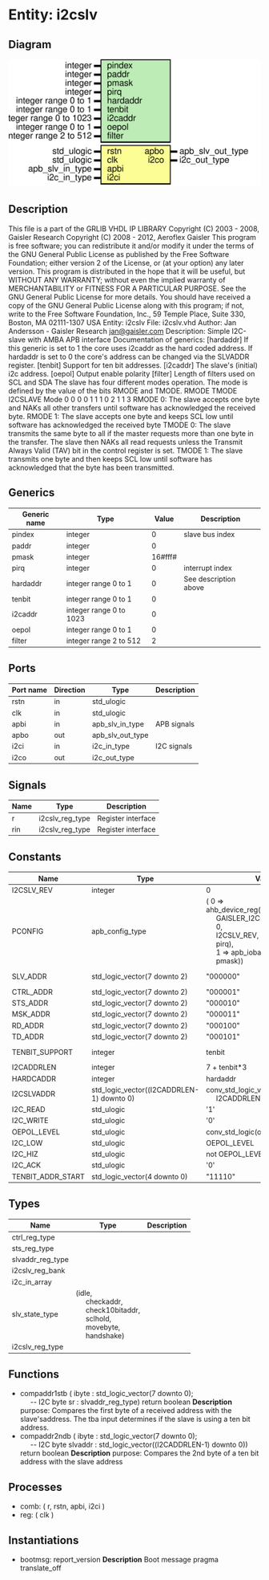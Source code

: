 # Entity: i2cslv

## Diagram

![Diagram](i2cslv.svg "Diagram")
## Description

 This file is a part of the GRLIB VHDL IP LIBRARY
 Copyright (C) 2003 - 2008, Gaisler Research
 Copyright (C) 2008 - 2012, Aeroflex Gaisler
 This program is free software; you can redistribute it and/or modify
 it under the terms of the GNU General Public License as published by
 the Free Software Foundation; either version 2 of the License, or
 (at your option) any later version.
 This program is distributed in the hope that it will be useful,
 but WITHOUT ANY WARRANTY; without even the implied warranty of
 MERCHANTABILITY or FITNESS FOR A PARTICULAR PURPOSE.  See the
 GNU General Public License for more details.
 You should have received a copy of the GNU General Public License
 along with this program; if not, write to the Free Software
 Foundation, Inc., 59 Temple Place, Suite 330, Boston, MA  02111-1307  USA
Entity: i2cslv
File:   i2cslv.vhd
Author: Jan Andersson - Gaisler Research
        jan@gaisler.com
Description: Simple I2C-slave with AMBA APB interface
Documentation of generics:
[hardaddr]
If this generic is set to 1 the core uses i2caddr as the hard coded address.
If hardaddr is set to 0 the core's address can be changed via the SLVADDR
register.
[tenbit]
Support for ten bit addresses.
[i2caddr]
The slave's (initial) i2c address.
[oepol]
Output enable polarity
[filter]
Length of filters used on SCL and SDA
The slave has four different modes operation. The mode is defined by the
value of the bits RMODE and TMODE.
RMODE TMODE   I2CSLAVE Mode
  0     0          0
  0     1          1
  1     0          2
  1     1          3
RMODE 0:
The slave accepts one byte and NAKs all other transfers until software has
acknowledged the received byte.
RMODE 1:
The slave accepts one byte and keeps SCL low until software has acknowledged
the received byte
TMODE 0:
The slave transmits the same byte to all if the master requests more than
one byte in the transfer. The slave then NAKs all read requests unless the
Transmit Always Valid (TAV) bit in the control register is set.
TMODE 1:
The slave transmits one byte and then keeps SCL low until software has
acknowledged that the byte has been transmitted.
## Generics

| Generic name | Type                    | Value   | Description           |
| ------------ | ----------------------- | ------- | --------------------- |
| pindex       | integer                 | 0       | slave bus index       |
| paddr        | integer                 | 0       |                       |
| pmask        | integer                 | 16#fff# |                       |
| pirq         | integer                 | 0       | interrupt index       |
| hardaddr     | integer range 0 to 1    | 0       | See description above |
| tenbit       | integer range 0 to 1    | 0       |                       |
| i2caddr      | integer range 0 to 1023 | 0       |                       |
| oepol        | integer range 0 to 1    | 0       |                       |
| filter       | integer range 2 to 512  | 2       |                       |
## Ports

| Port name | Direction | Type             | Description |
| --------- | --------- | ---------------- | ----------- |
| rstn      | in        | std_ulogic       |             |
| clk       | in        | std_ulogic       |             |
| apbi      | in        | apb_slv_in_type  | APB signals |
| apbo      | out       | apb_slv_out_type |             |
| i2ci      | in        | i2c_in_type      | I2C signals |
| i2co      | out       | i2c_out_type     |             |
## Signals

| Name | Type            | Description        |
| ---- | --------------- | ------------------ |
| r    | i2cslv_reg_type | Register interface |
|  rin | i2cslv_reg_type | Register interface |
## Constants

| Name              | Type                                      | Value                                                                                                                                                                                                                                                                                                                                    | Description        |
| ----------------- | ----------------------------------------- | ---------------------------------------------------------------------------------------------------------------------------------------------------------------------------------------------------------------------------------------------------------------------------------------------------------------------------------------- | ------------------ |
| I2CSLV_REV        | integer                                   |  0                                                                                                                                                                                                                                                                                                                                       |                    |
| PCONFIG           | apb_config_type                           |  (    0 => ahb_device_reg(VENDOR_GAISLER,<br><span style="padding-left:20px"> GAISLER_I2CSLV,<br><span style="padding-left:20px"> 0,<br><span style="padding-left:20px"> I2CSLV_REV,<br><span style="padding-left:20px"> pirq),<br><span style="padding-left:20px">    1 => apb_iobar(paddr,<br><span style="padding-left:20px"> pmask)) | AMBA PnP           |
| SLV_ADDR          | std_logic_vector(7 downto 2)              |  "000000"                                                                                                                                                                                                                                                                                                                                | Register addresses |
| CTRL_ADDR         | std_logic_vector(7 downto 2)              |  "000001"                                                                                                                                                                                                                                                                                                                                |                    |
| STS_ADDR          | std_logic_vector(7 downto 2)              |  "000010"                                                                                                                                                                                                                                                                                                                                |                    |
| MSK_ADDR          | std_logic_vector(7 downto 2)              |  "000011"                                                                                                                                                                                                                                                                                                                                |                    |
| RD_ADDR           | std_logic_vector(7 downto 2)              |  "000100"                                                                                                                                                                                                                                                                                                                                |                    |
| TD_ADDR           | std_logic_vector(7 downto 2)              |  "000101"                                                                                                                                                                                                                                                                                                                                |                    |
| TENBIT_SUPPORT    | integer                                   |  tenbit                                                                                                                                                                                                                                                                                                                                  | Core configuration |
| I2CADDRLEN        | integer                                   |  7 + tenbit*3                                                                                                                                                                                                                                                                                                                            |                    |
| HARDCADDR         | integer                                   |  hardaddr                                                                                                                                                                                                                                                                                                                                |                    |
| I2CSLVADDR        | std_logic_vector((I2CADDRLEN-1) downto 0) |     conv_std_logic_vector(i2caddr,<br><span style="padding-left:20px"> I2CADDRLEN)                                                                                                                                                                                                                                                       |                    |
| I2C_READ          | std_ulogic                                |  '1'                                                                                                                                                                                                                                                                                                                                     | R/Wn bit           |
| I2C_WRITE         | std_ulogic                                |  '0'                                                                                                                                                                                                                                                                                                                                     |                    |
| OEPOL_LEVEL       | std_ulogic                                |  conv_std_logic(oepol = 1)                                                                                                                                                                                                                                                                                                               |                    |
| I2C_LOW           | std_ulogic                                |  OEPOL_LEVEL                                                                                                                                                                                                                                                                                                                             | OE                 |
| I2C_HIZ           | std_ulogic                                |  not OEPOL_LEVEL                                                                                                                                                                                                                                                                                                                         |                    |
| I2C_ACK           | std_ulogic                                |  '0'                                                                                                                                                                                                                                                                                                                                     |                    |
| TENBIT_ADDR_START | std_logic_vector(4 downto 0)              |  "11110"                                                                                                                                                                                                                                                                                                                                 |                    |
## Types

| Name             | Type                                                                                                                                                                                                                                                 | Description |
| ---------------- | ---------------------------------------------------------------------------------------------------------------------------------------------------------------------------------------------------------------------------------------------------- | ----------- |
| ctrl_reg_type    |                                                                                                                                                                                                                                                      |             |
| sts_reg_type     |                                                                                                                                                                                                                                                      |             |
| slvaddr_reg_type |                                                                                                                                                                                                                                                      |             |
| i2cslv_reg_bank  |                                                                                                                                                                                                                                                      |             |
| i2c_in_array     |                                                                                                                                                                                                                                                      |             |
| slv_state_type   | (idle,<br><span style="padding-left:20px"> checkaddr,<br><span style="padding-left:20px"> check10bitaddr,<br><span style="padding-left:20px"> sclhold,<br><span style="padding-left:20px"> movebyte,<br><span style="padding-left:20px"> handshake)  |             |
| i2cslv_reg_type  |                                                                                                                                                                                                                                                      |             |
## Functions
- compaddr1stb <font id="function_arguments">( ibyte : std_logic_vector(7 downto 0);<br><span style="padding-left:20px">      -- I2C byte sr    : slvaddr_reg_type) </font> <font id="function_return">return boolean </font>
**Description**
purpose: Compares the first byte of a received address with the slave'saddress. The tba input determines if the slave is using a ten bit address.
- compaddr2ndb <font id="function_arguments">( ibyte   : std_logic_vector(7 downto 0);<br><span style="padding-left:20px">               -- I2C byte slvaddr : std_logic_vector((I2CADDRLEN-1) downto 0)) </font> <font id="function_return">return boolean </font>
**Description**
purpose: Compares the 2nd byte of a ten bit address with the slave address
## Processes
- comb: ( r, rstn, apbi, i2ci )
- reg: ( clk )
## Instantiations

- bootmsg: report_version
**Description**
Boot message
pragma translate_off

